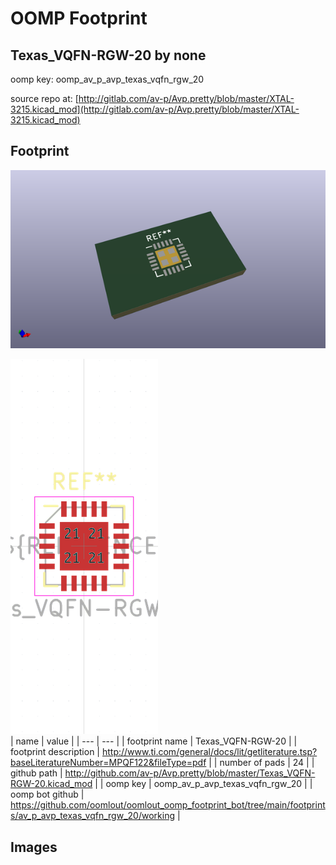 # OOMP Footprint  
## Texas_VQFN-RGW-20  by none  
  
oomp key: oomp_av_p_avp_texas_vqfn_rgw_20  
  
source repo at: [http://gitlab.com/av-p/Avp.pretty/blob/master/XTAL-3215.kicad_mod](http://gitlab.com/av-p/Avp.pretty/blob/master/XTAL-3215.kicad_mod)  
## Footprint  
  
[![working_kicad_pcb_3d.png](working_kicad_pcb_3d_600.png)](working_kicad_pcb_3d.png)  
  
[![working.png](working_600.png)](working.png)  
| name | value | 
| --- | --- | 
| footprint name | Texas_VQFN-RGW-20 | 
| footprint description | http://www.ti.com/general/docs/lit/getliterature.tsp?baseLiteratureNumber=MPQF122&fileType=pdf | 
| number of pads | 24 | 
| github path | http://github.com/av-p/Avp.pretty/blob/master/Texas_VQFN-RGW-20.kicad_mod | 
| oomp key | oomp_av_p_avp_texas_vqfn_rgw_20 | 
| oomp bot github | https://github.com/oomlout/oomlout_oomp_footprint_bot/tree/main/footprints/av_p_avp_texas_vqfn_rgw_20/working | 
## Images  
